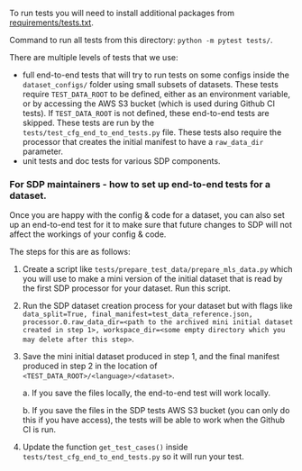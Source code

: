 To run tests you will need to install additional packages from
[requirements/tests.txt](/requirements/tests.txt).

Command to run all tests from this directory: `python -m pytest tests/`.

There are multiple levels of tests that we use:

- full end-to-end tests that will try to run tests on some configs inside the `dataset_configs/` folder using small subsets of datasets. These tests require `TEST_DATA_ROOT` to be defined, either as an environment variable, or by accessing the AWS S3 bucket (which is used during Github CI tests). If `TEST_DATA_ROOT` is not defined, these end-to-end tests are skipped. These tests are run by the `tests/test_cfg_end_to_end_tests.py` file. These tests also require the processor that creates the initial manifest to have a `raw_data_dir` parameter.
- unit tests and doc tests for various SDP components.

### For SDP maintainers - how to set up end-to-end tests for a dataset.
Once you are happy with the config & code for a dataset, you can also set up an end-to-end test for it to make sure that future changes to SDP will not affect the workings of your config & code.

The steps for this are as follows:

1. Create a script like `tests/prepare_test_data/prepare_mls_data.py` which you will use to make a mini version of the initial dataset that is read by the first SDP processor for your dataset. Run this script.
2. Run the SDP dataset creation process for your dataset but with flags like `data_split=True, final_manifest=test_data_reference.json, processor.0.raw_data_dir=<path to the archived mini initial dataset created in step 1>, workspace_dir=<some empty directory which you may delete after this step>`.
3. Save the mini initial dataset produced in step 1, and the final manifest produced in step 2 in the location of `<TEST_DATA_ROOT>/<language>/<dataset>`.

    a. If you save the files locally, the end-to-end test will work locally.

    b. If you save the files in the SDP tests AWS S3 bucket (you can only do this if you have access), the tests will be able to work when the Github CI is run.

4. Update the function `get_test_cases()` inside `tests/test_cfg_end_to_end_tests.py` so it will run your test.
